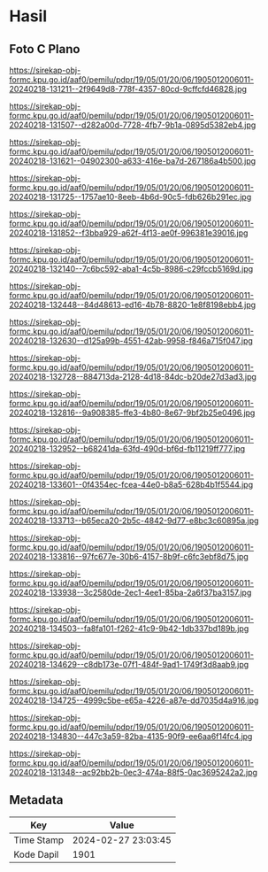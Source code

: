 # Hasil

## Foto C Plano

https://sirekap-obj-formc.kpu.go.id/aaf0/pemilu/pdpr/19/05/01/20/06/1905012006011-20240218-131211--2f9649d8-778f-4357-80cd-9cffcfd46828.jpg

https://sirekap-obj-formc.kpu.go.id/aaf0/pemilu/pdpr/19/05/01/20/06/1905012006011-20240218-131507--d282a00d-7728-4fb7-9b1a-0895d5382eb4.jpg

https://sirekap-obj-formc.kpu.go.id/aaf0/pemilu/pdpr/19/05/01/20/06/1905012006011-20240218-131621--04902300-a633-416e-ba7d-267186a4b500.jpg

https://sirekap-obj-formc.kpu.go.id/aaf0/pemilu/pdpr/19/05/01/20/06/1905012006011-20240218-131725--1757ae10-8eeb-4b6d-90c5-fdb626b291ec.jpg

https://sirekap-obj-formc.kpu.go.id/aaf0/pemilu/pdpr/19/05/01/20/06/1905012006011-20240218-131852--f3bba929-a62f-4f13-ae0f-996381e39016.jpg

https://sirekap-obj-formc.kpu.go.id/aaf0/pemilu/pdpr/19/05/01/20/06/1905012006011-20240218-132140--7c6bc592-aba1-4c5b-8986-c29fccb5169d.jpg

https://sirekap-obj-formc.kpu.go.id/aaf0/pemilu/pdpr/19/05/01/20/06/1905012006011-20240218-132448--84d48613-ed16-4b78-8820-1e8f8198ebb4.jpg

https://sirekap-obj-formc.kpu.go.id/aaf0/pemilu/pdpr/19/05/01/20/06/1905012006011-20240218-132630--d125a99b-4551-42ab-9958-f846a715f047.jpg

https://sirekap-obj-formc.kpu.go.id/aaf0/pemilu/pdpr/19/05/01/20/06/1905012006011-20240218-132728--884713da-2128-4d18-84dc-b20de27d3ad3.jpg

https://sirekap-obj-formc.kpu.go.id/aaf0/pemilu/pdpr/19/05/01/20/06/1905012006011-20240218-132816--9a908385-ffe3-4b80-8e67-9bf2b25e0496.jpg

https://sirekap-obj-formc.kpu.go.id/aaf0/pemilu/pdpr/19/05/01/20/06/1905012006011-20240218-132952--b68241da-63fd-490d-bf6d-fb11219ff777.jpg

https://sirekap-obj-formc.kpu.go.id/aaf0/pemilu/pdpr/19/05/01/20/06/1905012006011-20240218-133601--0f4354ec-fcea-44e0-b8a5-628b4b1f5544.jpg

https://sirekap-obj-formc.kpu.go.id/aaf0/pemilu/pdpr/19/05/01/20/06/1905012006011-20240218-133713--b65eca20-2b5c-4842-9d77-e8bc3c60895a.jpg

https://sirekap-obj-formc.kpu.go.id/aaf0/pemilu/pdpr/19/05/01/20/06/1905012006011-20240218-133816--97fc677e-30b6-4157-8b9f-c6fc3ebf8d75.jpg

https://sirekap-obj-formc.kpu.go.id/aaf0/pemilu/pdpr/19/05/01/20/06/1905012006011-20240218-133938--3c2580de-2ec1-4ee1-85ba-2a6f37ba3157.jpg

https://sirekap-obj-formc.kpu.go.id/aaf0/pemilu/pdpr/19/05/01/20/06/1905012006011-20240218-134503--fa8fa101-f262-41c9-9b42-1db337bd189b.jpg

https://sirekap-obj-formc.kpu.go.id/aaf0/pemilu/pdpr/19/05/01/20/06/1905012006011-20240218-134629--c8db173e-07f1-484f-9ad1-1749f3d8aab9.jpg

https://sirekap-obj-formc.kpu.go.id/aaf0/pemilu/pdpr/19/05/01/20/06/1905012006011-20240218-134725--4999c5be-e65a-4226-a87e-dd7035d4a916.jpg

https://sirekap-obj-formc.kpu.go.id/aaf0/pemilu/pdpr/19/05/01/20/06/1905012006011-20240218-134830--447c3a59-82ba-4135-90f9-ee6aa6f14fc4.jpg

https://sirekap-obj-formc.kpu.go.id/aaf0/pemilu/pdpr/19/05/01/20/06/1905012006011-20240218-131348--ac92bb2b-0ec3-474a-88f5-0ac3695242a2.jpg


## Metadata

| Key        | Value               |
| ---------- | ------------------- |
| Time Stamp | 2024-02-27 23:03:45 |
| Kode Dapil | 1901                |



